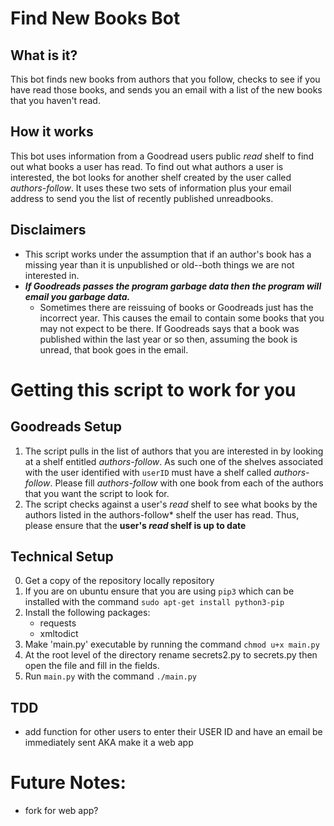 # Find New Books Bot

[](http://s.gr-assets.com/assets/icons/goodreads_icon_50x50-823139ec9dc84278d3863007486ae0ac.png)

## What is it?
This bot finds new books from authors that you follow, checks to see if you have read those books, and sends you an email with a list of the new books that you haven't read.

## How it works
This bot uses information from a Goodread users public *read* shelf to find out what books a user has read. To find out what authors a user is interested, the bot looks for another shelf created by the user called *authors-follow*. It uses these two sets of information plus your email address to send you the list of recently published unreadbooks. 

## Disclaimers
- This script works under the assumption that if an author's book has a missing year than it is unpublished or old--both things we are not interested in.
- ***If Goodreads passes the program garbage data then the program will email you garbage data.***
    - Sometimes there are reissuing of books or Goodreads just has the incorrect year. This causes the email to contain some books that you may not expect to be there. If Goodreads says that a book was published within the last year or so then, assuming the book is unread, that book goes in the email.   

# Getting this script to work for you

## Goodreads Setup
1. The script pulls in the list of authors that you are interested in by looking at a shelf entitled *authors-follow*. As such one of the shelves associated with the user identified with `userID` must have a shelf called *authors-follow*. Please fill *authors-follow* with one book from each of the authors that you want the script to look for.  
2. The script checks against a user's *read* shelf to see what books by the authors listed in the authors-follow* shelf the user has read. Thus, please ensure that the **user's *read* shelf is up to date**

## Technical Setup
0. Get a copy of the repository locally repository
1. If you are on ubuntu ensure that you are using `pip3` which can be installed with the command `sudo apt-get install python3-pip`
2. Install the following packages:
    - requests
    - xmltodict
3. Make 'main.py' executable by running the command `chmod u+x main.py`
4. At the root level of the directory rename secrets2.py to secrets.py then open the file and fill in the fields.
5. Run `main.py` with the command `./main.py`

## TDD
- add function for other users to enter their USER ID and have an email be immediately sent AKA make it a web app

# Future Notes:
- fork for web app?
